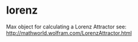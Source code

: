 # lorenz

Max object for calculating a Lorenz Attractor
see: http://mathworld.wolfram.com/LorenzAttractor.html
